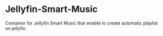 # Jellyfin-Smart-Music
Container for Jellyfin Smart Music that enable to create automatic playlist on jellyfin.
